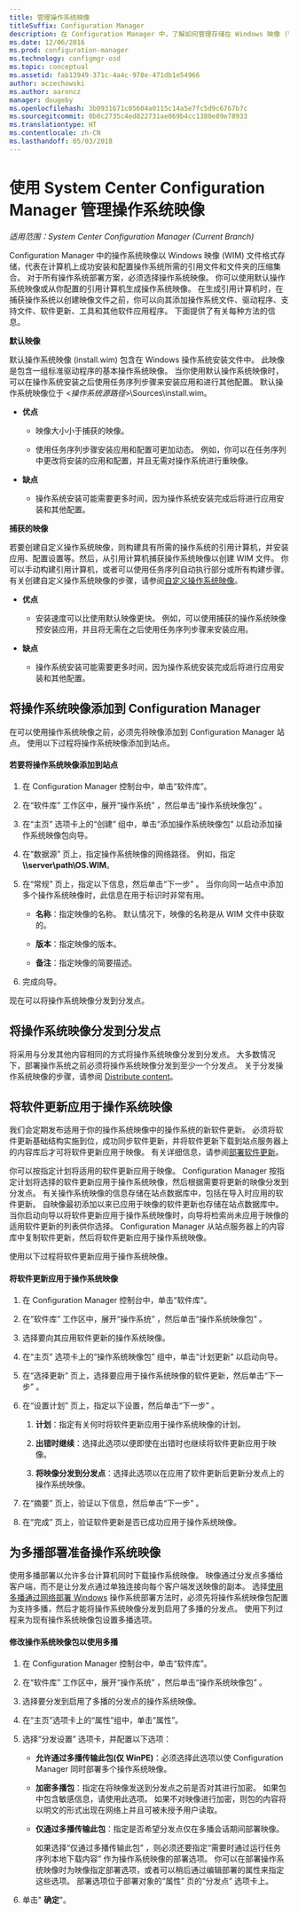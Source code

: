 ```yaml
---
title: 管理操作系统映像
titleSuffix: Configuration Manager
description: 在 Configuration Manager 中，了解如何管理存储在 Windows 映像 (WIM) 文件中的操作系统映像。
ms.date: 12/06/2016
ms.prod: configuration-manager
ms.technology: configmgr-osd
ms.topic: conceptual
ms.assetid: fab13949-371c-4a4c-978e-471db1e54966
author: aczechowski
ms.author: aaroncz
manager: dougeby
ms.openlocfilehash: 3b0931671c05604a0115c14a5e7fc5d9c6767b7c
ms.sourcegitcommit: 0b0c2735c4ed822731ae069b4cc1380e89e78933
ms.translationtype: HT
ms.contentlocale: zh-CN
ms.lasthandoff: 05/03/2018
---
```

# <a name="manage-operating-system-images-with-system-center-configuration-manager"></a>使用 System Center Configuration Manager 管理操作系统映像

*适用范围：System Center Configuration Manager (Current Branch)*

Configuration Manager 中的操作系统映像以 Windows 映像 (WIM) 文件格式存储，代表在计算机上成功安装和配置操作系统所需的引用文件和文件夹的压缩集合。 对于所有操作系统部署方案，必须选择操作系统映像。   你可以使用默认操作系统映像或从你配置的引用计算机生成操作系统映像。 在生成引用计算机时，在捕获操作系统以创建映像文件之前，你可以向其添加操作系统文件、驱动程序、支持文件、软件更新、工具和其他软件应用程序。 下面提供了有关每种方法的信息。  

 **默认映像**  

 默认操作系统映像 (install.wim) 包含在 Windows 操作系统安装文件中。 此映像是包含一组标准驱动程序的基本操作系统映像。 当你使用默认操作系统映像时，可以在操作系统安装之后使用任务序列步骤来安装应用和进行其他配置。  默认操作系统映像位于 <*操作系统源路径*>\Sources\install.wim。  

-   **优点**  

    -   映像大小小于捕获的映像。  

    -   使用任务序列步骤安装应用和配置可更加动态。 例如，你可以在任务序列中更改将安装的应用和配置，并且无需对操作系统进行重映像。  

-   **缺点**  

    -   操作系统安装可能需要更多时间，因为操作系统安装完成后将进行应用安装和其他配置。  

 **捕获的映像**  

 若要创建自定义操作系统映像，则构建具有所需的操作系统的引用计算机，并安装应用、配置设置等。然后，从引用计算机捕获操作系统映像以创建 WIM 文件。 你可以手动构建引用计算机，或者可以使用任务序列自动执行部分或所有构建步骤。   
有关创建自定义操作系统映像的步骤，请参阅[自定义操作系统映像](customize-operating-system-images.md)。  

-   **优点**  

    -   安装速度可以比使用默认映像更快。 例如，可以使用捕获的操作系统映像预安装应用，并且将无需在之后使用任务序列步骤来安装应用。  

-   **缺点**  

    -   操作系统安装可能需要更多时间，因为操作系统安装完成后将进行应用安装和其他配置。  


##  <a name="BKMK_AddOSImages"></a>将操作系统映像添加到 Configuration Manager  
 在可以使用操作系统映像之前，必须先将映像添加到 Configuration Manager 站点。 使用以下过程将操作系统映像添加到站点。  

#### <a name="to-add-an-operating-system-image-to-a-site"></a>若要将操作系统映像添加到站点  

1.  在 Configuration Manager 控制台中，单击“软件库”。  

2.  在“软件库”  工作区中，展开“操作系统” ，然后单击“操作系统映像包” 。  

3.  在“主页”  选项卡上的“创建”  组中，单击“添加操作系统映像包”  以启动添加操作系统映像包向导。  

4.  在“数据源”  页上，指定操作系统映像的网络路径。 例如，指定 **\\\server\path\OS.WIM**。  

5.  在“常规”  页上，指定以下信息，然后单击“下一步” 。 当你向同一站点中添加多个操作系统映像时，此信息在用于标识时非常有用。  

    -   **名称**：指定映像的名称。 默认情况下，映像的名称是从 WIM 文件中获取的。  

    -   **版本**：指定映像的版本。  

    -   **备注**：指定映像的简要描述。  

6.  完成向导。  

 现在可以将操作系统映像分发到分发点。  

##  <a name="BKMK_DistributeBootImages"></a>将操作系统映像分发到分发点  
 将采用与分发其他内容相同的方式将操作系统映像分发到分发点。 大多数情况下，部署操作系统之前必须将操作系统映像分发到至少一个分发点。 关于分发操作系统映像的步骤，请参阅 [Distribute content](../../core/servers/deploy/configure/deploy-and-manage-content.md#bkmk_distribute)。  

##  <a name="BKMK_OSImagesApplyUpdates"></a>将软件更新应用于操作系统映像  
 我们会定期发布适用于你的操作系统映像中的操作系统的新软件更新。 必须将软件更新基础结构实施到位，成功同步软件更新，并将软件更新下载到站点服务器上的内容库后才可将软件更新应用于映像。 有关详细信息，请参阅[部署软件更新](../../sum/deploy-use/deploy-software-updates.md)。  

 你可以按指定计划将适用的软件更新应用于映像。 Configuration Manager 按指定计划将选择的软件更新应用于操作系统映像，然后根据需要将更新的映像分发到分发点。 有关操作系统映像的信息存储在站点数据库中，包括在导入时应用的软件更新。 自映像最初添加以来已应用于映像的软件更新也存储在站点数据库中。 当你启动向导以将软件更新应用于操作系统映像时，向导将检索尚未应用于映像的适用软件更新的列表供你选择。 Configuration Manager 从站点服务器上的内容库中复制软件更新，然后将软件更新应用于操作系统映像。  

 使用以下过程将软件更新应用于操作系统映像。  

#### <a name="to-apply-software-updates-to-an-operating-system-image"></a>将软件更新应用于操作系统映像  

1.  在 Configuration Manager 控制台中，单击“软件库”。  

2.  在“软件库”  工作区中，展开“操作系统” ，然后单击“操作系统映像包” 。  

3.  选择要向其应用软件更新的操作系统映像。  

4.  在“主页”  选项卡上的“操作系统映像包”  组中，单击“计划更新”  以启动向导。  

5.  在“选择更新”  页上，选择要应用于操作系统映像的软件更新，然后单击“下一步” 。  

6.  在“设置计划”  页上，指定以下设置，然后单击“下一步” 。  

    1.  **计划**：指定有关何时将软件更新应用于操作系统映像的计划。  

    2.  **出错时继续**：选择此选项以便即使在出错时也继续将软件更新应用于映像。  

    3.  **将映像分发到分发点**：选择此选项以在应用了软件更新后更新分发点上的操作系统映像。  

7.  在“摘要”  页上，验证以下信息，然后单击“下一步” 。  

8.  在“完成”  页上，验证软件更新是否已成功应用于操作系统映像。  

##  <a name="BKMK_OSImageMulticast"></a>为多播部署准备操作系统映像  
 使用多播部署以允许多台计算机同时下载操作系统映像。 映像通过分发点多播给客户端，而不是让分发点通过单独连接向每个客户端发送映像的副本。 选择[使用多播通过网络部署 Windows](../deploy-use/use-multicast-to-deploy-windows-over-the-network.md) 操作系统部署方法时，必须先将操作系统映像包配置为支持多播，然后才能将操作系统映像分发到启用了多播的分发点。 使用下列过程来为现有操作系统映像包设置多播选项。  

#### <a name="to-modify-an-operating-system-image-package-to-use-multicast"></a>修改操作系统映像包以使用多播  

1.  在 Configuration Manager 控制台中，单击“软件库”。  

2.  在“软件库”  工作区中，展开“操作系统” ，然后单击“操作系统映像包” 。  

3.  选择要分发到启用了多播的分发点的操作系统映像。  

4.  在“主页”选项卡上的“属性”组中，单击“属性”。  

5.  选择“分发设置”  选项卡，并配置以下选项：  

    -   **允许通过多播传输此包(仅 WinPE)**：必须选择此选项以使 Configuration Manager 同时部署多个操作系统映像。  

    -   **加密多播包**：指定在将映像发送到分发点之前是否对其进行加密。 如果包中包含敏感信息，请使用此选项。 如果不对映像进行加密，则包的内容将以明文的形式出现在网络上并且可被未授予用户读取。  

    -   **仅通过多播传输此包**：指定是否希望分发点仅在多播会话期间部署映像。  

         如果选择“仅通过多播传输此包” ，则必须还要指定“需要时通过运行任务序列本地下载内容”  作为操作系统映像的部署选项。 你可以在部署操作系统映像时为映像指定部署选项，或者可以稍后通过编辑部署的属性来指定这些选项。 部署选项位于部署对象的“属性”  页的“分发点”  选项卡上。  

6.  单击" **确定**"。  

